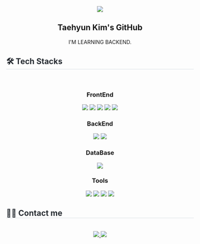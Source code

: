 <!-- TITLE -->
<div align= "center">
    <img src="https://capsule-render.vercel.app/api?type=waving&color=#b897ff&height=180&text=Taehyun%20Kim's%20GitHub&animation=&fontColor=ffffff&fontSize=60" />
</div>

<!-- CONTENTS -->
<div align="center">
    <h2>Taehyun Kim's GitHub</h2>
    I'M LEARNING BACKEND.
</div>

<div style="text-align: left;">
    <h2 style="border-bottom: 1px solid #d8dee4; color: #282d33;"> 🛠️ Tech Stacks </h2><br>
        <div  align= "center">
            <h3>FrontEnd</h3>
            <img src="https://img.shields.io/badge/HTML5-E34F26?style=for-the-badge&logo=HTML5&logoColor=white">
            <img src="https://img.shields.io/badge/CSS3-1572B6?style=for-the-badge&logo=CSS3&logoColor=white">
            <img src="https://img.shields.io/badge/Javascript-F7DF1E?style=for-the-badge&logo=Javascript&logoColor=white">
            <img src="https://img.shields.io/badge/jQuery-0769AD?style=for-the-badge&logo=jQuery&logoColor=white">
            <img src="https://img.shields.io/badge/React-61DAFB?style=for-the-badge&logo=React&logoColor=white"><br/>
            <h3>BackEnd</h3>
            <img src="https://img.shields.io/badge/Java-007396?style=for-the-badge&logo=Java&logoColor=white">
            <img src="https://img.shields.io/badge/Spring-6DB33F?style=for-the-badge&logo=Spring&logoColor=white">
            <h3>DataBase</h3>
            <img src="https://img.shields.io/badge/Oracle-F80000?style=for-the-badge&logo=Oracle&logoColor=white">
            <h3>Tools</h3>
            <img src="https://img.shields.io/badge/Github-181717?style=for-the-badge&logo=Github&logoColor=white">
            <img src="https://img.shields.io/badge/visual%20studio-%235C2D91.svg?&style=for-the-badge&logo=visual%20studio&logoColor=white" />
            <img src="https://img.shields.io/badge/Figma-F24E1E?style=for-the-badge&logo=Figma&logoColor=white">
            <img src="https://img.shields.io/badge/Notion-000000?style=for-the-badge&logo=Notion&logoColor=white"><br/>
        </div>
</div>

<div style="text-align: left;">
    <h2 style="border-bottom: 1px solid #d8dee4; color: #282d33;"> 🧑‍💻 Contact me </h2> <br> 
    <div align= "center"> <a href=mailto:corbyyyy1@gmail.com> <img src="https://img.shields.io/badge/Gmail-EA4335?style=for-the-badge&logo=Gmail&logoColor=white&link=mailto:corbyyyy1@gmail.com"> </a>
         <a href=> <img src="https://img.shields.io/badge/Notion-000000?style=for-the-badge&logo=Notion&logoColor=white&link="> </a>
          </div>  <br> 
    <div align= "center">  </div> 
</div>
    
